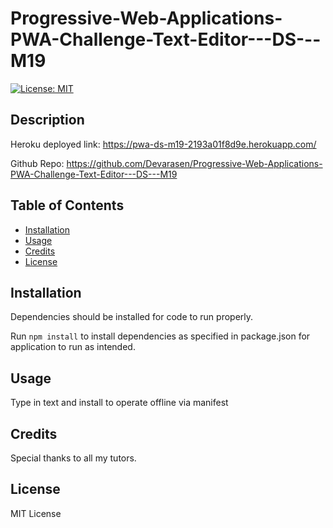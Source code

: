 # Progressive-Web-Applications-PWA-Challenge-Text-Editor---DS---M19
[![License: MIT](https://img.shields.io/badge/License-MIT-yellow.svg)](https://opensource.org/licenses/MIT)

## Description

Heroku deployed link: https://pwa-ds-m19-2193a01f8d9e.herokuapp.com/

Github Repo: https://github.com/Devarasen/Progressive-Web-Applications-PWA-Challenge-Text-Editor---DS---M19

## Table of Contents

- [Installation](#installation)
- [Usage](#usage)
- [Credits](#credits)
- [License](#license)

## Installation

Dependencies should be installed for code to run properly.

Run `npm install` to install dependencies as specified in package.json for application to run as intended.


## Usage

Type in text and install to operate offline via manifest


## Credits

Special thanks to all my tutors.

## License

MIT License
